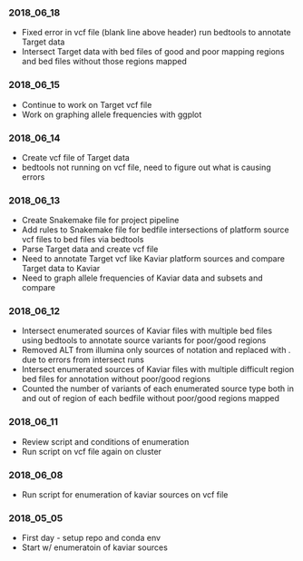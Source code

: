 ### 2018_06_18
* Fixed error in vcf file (blank line above header) run bedtools to annotate Target data
* Intersect Target data with bed files of good and poor mapping regions and bed files without those regions mapped

### 2018_06_15
* Continue to work on Target vcf file
* Work on graphing allele frequencies with ggplot

### 2018_06_14
* Create vcf file of Target data
* bedtools not running on vcf file, need to figure out what is causing errors

### 2018_06_13
* Create Snakemake file for project pipeline
* Add rules to Snakemake file for bedfile intersections of platform source vcf files to bed files via bedtools
* Parse Target data and create vcf file
* Need to annotate Target vcf like Kaviar platform sources and compare Target data to Kaviar
* Need to graph allele frequencies of Kaviar data and subsets and compare

### 2018_06_12
* Intersect enumerated sources of Kaviar files with multiple bed files using bedtools to annotate source variants for poor/good regions
* Removed ALT from illumina only sources of notation <CNx> and replaced with . due to errors from intersect runs
* Intersect enumerated sources of Kaviar files with multiple difficult region bed files for annotation without poor/good regions 
* Counted the number of variants of each enumerated source type both in and out of region of each bedfile without poor/good regions mapped

### 2018_06_11
* Review script and conditions of enumeration
* Run script on vcf file again on cluster

### 2018_06_08
* Run script for enumeration of kaviar sources on vcf file

### 2018_05_05
* First day - setup repo and conda env
* Start w/ enumeratoin of kaviar sources
